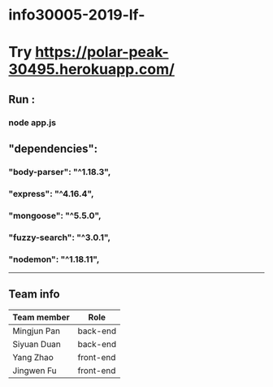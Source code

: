 # info30005-2019-lf-
# Try https://polar-peak-30495.herokuapp.com/

## Run : 
### node app.js

## "dependencies":
### "body-parser": "^1.18.3",
### "express": "^4.16.4",
### "mongoose": "^5.5.0",
### "fuzzy-search": "^3.0.1",
### "nodemon": "^1.18.11",
---

## Team info
 
 | Team member  | Role      |
 | ------------ | --------- |
 | Mingjun Pan  | back-end  |
 | Siyuan Duan  | back-end  |
 | Yang Zhao    | front-end |
 | Jingwen Fu   | front-end | 
